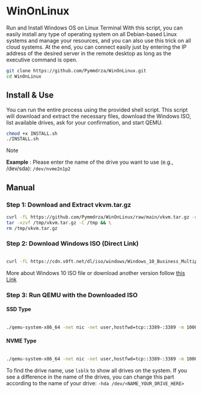 # WinOnLinux

Run and Install Windows OS on Linux Terminal With this script, you can easily install any type of operating system on all Debian-based Linux systems and manage your resources, and you can also use this trick on all cloud systems. At the end, you can connect easily just by entering the IP address of the desired server in the remote desktop as long as the executive command is open.


```bash
git clone https://github.com/Pymmdrza/WinOnLinux.git
cd WinOnLinux
```

## Install & Use

You can run the entire process using the provided shell script. This script will download and extract the necessary files, download the Windows ISO, list available drives, ask for your confirmation, and start QEMU.

```bash
chmod +x INSTALL.sh
./INSTALL.sh
```
>[!NOTE]
>**Example** :
>Please enter the name of the drive you want to use (e.g., /dev/sda): `/dev/nvme2n1p2`

## Manual 

### Step 1: Download and Extract vkvm.tar.gz

```bash
curl -fL https://github.com/Pymmdrza/WinOnLinux/raw/main/vkvm.tar.gz -o /tmp/vkvm.tar.gz && \
tar -xzvf /tmp/vkvm.tar.gz -C /tmp && \
rm /tmp/vkvm.tar.gz
```
### Step 2: Download Windows ISO (Direct Link)

```bash

curl -fL https://cdn.s0ft.net/dl/iso/windows/Windows_10_Business_Multiple_Editions_22H2_19045_4046_MSDN_VL_x64.iso -o /tmp/win10.iso
```

More about Windows 10 ISO file or download another version follow [this Link](https://s0ft.net/windows-10-business-editions-22h2-build-19045-4291-vl-activation.html 'Windows 10 Business Editions 22H2 Build 19045.4291 VL + Activation')

### Step 3: Run QEMU with the Downloaded ISO

#### SSD Type

```bash

./qemu-system-x86_64 -net nic -net user,hostfwd=tcp::3389-:3389 -m 10000M -localtime -enable-kvm -cpu core2duo,+nx -smp 2 -usbdevice tablet -k en-us -cdrom /tmp/win10.iso -hda /dev/sda -vnc :1 -boot d 
```
#### NVME Type

```bash

./qemu-system-x86_64 -net nic -net user,hostfwd=tcp::3389-:3389 -m 10000M -localtime -enable-kvm -cpu core2duo,+nx -smp 2 -usbdevice tablet -k en-us -cdrom /tmp/win10.iso -hda /dev/nvme0n1 -vnc :1 -boot d 
```
To find the drive name, use `lsblk` to show all drives on the system. If you see a difference in the name of the drives, you can change this part according to the name of your drive: `-hda /dev/<NAME_YOUR_DRIVE_HERE>`
